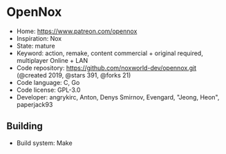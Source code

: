 # OpenNox

- Home: https://www.patreon.com/opennox
- Inspiration: Nox
- State: mature
- Keyword: action, remake, content commercial + original required, multiplayer Online + LAN
- Code repository: https://github.com/noxworld-dev/opennox.git (@created 2019, @stars 391, @forks 21)
- Code language: C, Go
- Code license: GPL-3.0
- Developer: angrykirc, Anton, Denys Smirnov, Evengard, "Jeong, Heon", paperjack93

## Building

- Build system: Make
